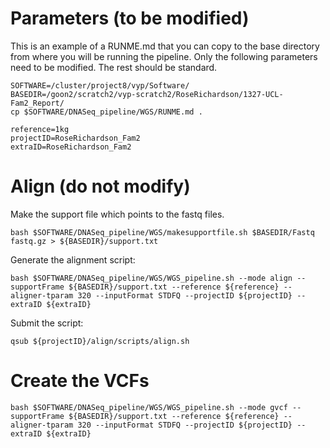 # Parameters (to be modified)

This is an example of a RUNME.md that you can copy to the base directory from where you will be running the pipeline.
Only the following parameters need to be modified.  The rest should be standard.

```
SOFTWARE=/cluster/project8/vyp/Software/
BASEDIR=/goon2/scratch2/vyp-scratch2/RoseRichardson/1327-UCL-Fam2_Report/
cp $SOFTWARE/DNASeq_pipeline/WGS/RUNME.md .
```

```
reference=1kg
projectID=RoseRichardson_Fam2
extraID=RoseRichardson_Fam2
```

# Align (do not modify)
Make the support file which points to the fastq files.
```
bash $SOFTWARE/DNASeq_pipeline/WGS/makesupportfile.sh $BASEDIR/Fastq fastq.gz > ${BASEDIR}/support.txt
```
Generate the alignment script:
```
bash $SOFTWARE/DNASeq_pipeline/WGS/WGS_pipeline.sh --mode align --supportFrame ${BASEDIR}/support.txt --reference ${reference} --aligner-tparam 320 --inputFormat STDFQ --projectID ${projectID} --extraID ${extraID}
```
Submit the script:
```
qsub ${projectID}/align/scripts/align.sh
```

# Create the VCFs

```
bash $SOFTWARE/DNASeq_pipeline/WGS/WGS_pipeline.sh --mode gvcf --supportFrame ${BASEDIR}/support.txt --reference ${reference} --aligner-tparam 320 --inputFormat STDFQ --projectID ${projectID} --extraID ${extraID}
```

